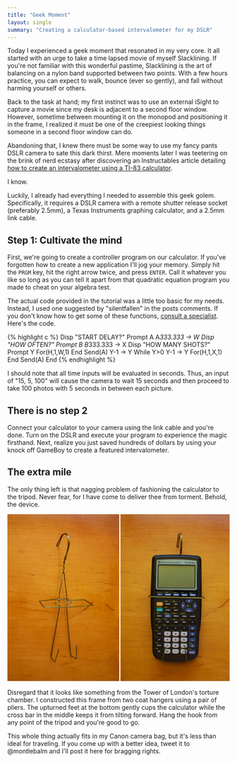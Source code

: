 ```yaml
---
title: "Geek Moment"
layout: single
summary: "Creating a calculator-based intervalometer for my DSLR"
---
```

Today I experienced a geek moment that resonated in my very core. It all started with an urge to take a time lapsed movie of myself Slacklining. If you're not familiar with this wonderful pastime, Slacklining is the art of balancing on a nylon band supported between two points. With a few hours practice, you can expect to walk, bounce (ever so gently), and fall without harming yourself or others.

Back to the task at hand; my first instinct was to use an external iSight to capture a movie since my desk is adjacent to a second floor window. However, sometime between mounting it on the monopod and positioning it in the frame, I realized it must be one of the creepiest looking things someone in a second floor window can do.

Abandoning that, I knew there must be some way to use my fancy pants DSLR camera to sate this dark thirst. Mere moments later I was teetering on the brink of nerd ecstasy after discovering an Instructables article detailing [how to create an intervalometer using a TI-83 calculator](http://www.instructables.com/id/Turn-a-TI-Graphing-Calculator-into-an-Intervalomet/).

I know.

Luckily, I already had everything I needed to assemble this geek golem. Specifically, it requires a DSLR camera with a remote shutter release socket (preferably 2.5mm), a Texas Instruments graphing calculator, and a 2.5mm link cable.

## Step 1: Cultivate the mind

First, we're going to create a controller program on our calculator. If you've forgotten how to create a new application I'll jog your memory. Simply hit the `PRGM` key, hit the right arrow twice, and press `ENTER`. Call it whatever you like so long as you can tell it apart from that quadratic equation program you made to cheat on your algebra test.

The actual code provided in the tutorial was a little too basic for my needs. Instead, I used one suggested by "silentfallen" in the posts comments. If you don't know how to get some of these functions, [consult a specialist](http://www.ticalc.org/programming/columns/83plus-bas/cherny/). Here's the code.

{% highlight c %}
Disp "START DELAY?"
Prompt A
A*333.333 &#x2192; W
Disp "HOW OFTEN?"
Prompt B
B*333.333 &#x2192; X
Disp "HOW MANY SHOTS?"
Prompt Y
For(H,1,W,1)
End
Send(A)
Y-1 &#x2192; Y
While Y>0
Y-1 &#x2192; Y
For(H,1,X,1)
End
Send(A)
End
{% endhighlight %}

I should note that all time inputs will be evaluated in seconds. Thus, an input of "15, 5, 100" will cause the camera to wait 15 seconds and then proceed to take 100 photos with 5 seconds in between each picture.

## There is no step 2

Connect your calculator to your camera using the link cable and you're done. Turn on the DSLR and execute your program to experience the magic firsthand. Next, realize you just saved hundreds of dollars by using your knock off GameBoy to create a featured intervalometer.

## The extra mile

The only thing left is that nagging problem of fashioning the calculator to the tripod. Never fear, for I have come to deliver thee from torment. Behold, the device.

![Calculator harness](/images/posts/calculatortron.jpg)

Disregard that it looks like something from the Tower of London's torture chamber. I constructed this frame from two coat hangers using a pair of pliers. The upturned feet at the bottom gently cups the calculator while the cross bar in the middle keeps it from tilting forward. Hang the hook from any point of the tripod and you're good to go.

This whole thing actually fits in my Canon camera bag, but it's less than ideal for traveling. If you come up with a better idea, tweet it to @montlebalm and I'll post it here for bragging rights.
